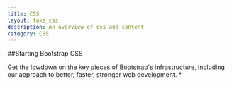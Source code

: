 ```yaml
---
title: CSS
layout: fake_css
description: An overview of css and content
category: CSS
---
```

##Starting Bootstrap CSS

Get the lowdown on the key pieces of Bootstrap's infrastructure, including our approach to better, faster, stronger web development.
* 
